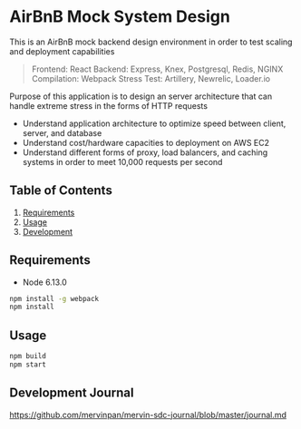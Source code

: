 # AirBnB Mock System Design

This is an AirBnB mock backend design environment in order to test scaling and deployment capabilities
> Frontend: React
> Backend: Express, Knex, Postgresql, Redis, NGINX
> Compilation: Webpack
> Stress Test: Artillery, Newrelic, Loader.io

Purpose of this application is to design an server architecture that can handle extreme stress in the forms of HTTP requests
- Understand application architecture to optimize speed between client, server, and database
- Understand cost/hardware capacities to deployment on AWS EC2
- Understand different forms of proxy, load balancers, and caching systems in order to meet 10,000 requests per second

## Table of Contents

1. [Requirements](#requirements)
1. [Usage](#usage)
1. [Development](#development)

## Requirements
- Node 6.13.0

```sh
npm install -g webpack
npm install
```

## Usage

```sh
npm build
npm start
```

## Development Journal

https://github.com/mervinpan/mervin-sdc-journal/blob/master/journal.md
